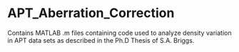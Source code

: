 # APT_Aberration_Correction

Contains MATLAB .m files containing code used to analyze density variation in APT data sets as described in the Ph.D Thesis of S.A. Briggs.
